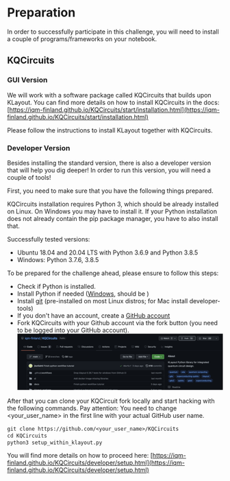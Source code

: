# Preparation

In order to successfully participate in this challenge, you will need to install a couple of programs/frameworks on your notebook.

## KQCircuits

### GUI Version

We will work with a software package called KQCircuits that builds upon KLayout. You can find more details on how to install KQCircuits in the docs:
[https://iqm-finland.github.io/KQCircuits/start/installation.html](https://iqm-finland.github.io/KQCircuits/start/installation.html)

Please follow the instructions to install KLayout together with KQCircuits.

### Developer Version

Besides installing the standard version, there is also a developer version that will help you dig deeper!
In order to run this version, you will need a couple of tools!

First, you need to make sure that you have the following things prepared.

KQCircuits installation requires Python 3, which should be already installed on Linux. On Windows you may have to install it. If your Python installation does not already contain the pip package manager, you have to also install that.

Successfully tested versions:

- Ubuntu 18.04 and 20.04 LTS with Python 3.6.9 and Python 3.8.5
- Windows: Python 3.7.6, 3.8.5

To be prepared for the challenge ahead, please ensure to follow this steps:

- Check if Python is installed.
- Install Python if needed ([Windows](https://realpython.com/installing-python/), should be )
- Install [git](https://git-scm.com/) (pre-installed on most Linux distros; for Mac install developer-tools)
- If you don't have an account, create a [GitHub account](https://github.com/)
- Fork KQCircuits with your Github account via the fork button (you need to be logged into your GitHub account).
  ![Use the fork button to fork a repository](screenshot-github.png)

After that you can clone your KQCircuit fork locally and start hacking with the following commands.
Pay attention: You need to change <your_user_name> in the first line with your actual GitHub user name.

```
git clone https://github.com/<your_user_name>/KQCircuits
cd KQCircuits
python3 setup_within_klayout.py
```

You will find more details on how to proceed here: [https://iqm-finland.github.io/KQCircuits/developer/setup.html](https://iqm-finland.github.io/KQCircuits/developer/setup.html)
